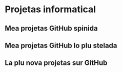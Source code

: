 # Projetas informatical
## Mea projetas GitHub spinida
<ClientOnly>
  <ListRepositories>
    <GithubRepository repoName="rejeep/f.el" />
    <GithubRepository repoName="Phundrak/eshell-info-banner.el" />
    <GithubRepository repoName="Phundrak/dotfiles" />
    <GithubRepository repoName="Phundrak/langue-phundrak-fr" />
  </ListRepositories>
</ClientOnly>

## Mea projetas GitHub lo plu stelada
<ClientOnly>
  <ListRepositories sortBy='stars' user='phundrak' :limit='5' />
</ClientOnly>

## La plu nova projetas sur GitHub
<ClientOnly>
  <ListRepositories sortBy='pushed_at' user='phundrak' :limit='5' />
</ClientOnly>
